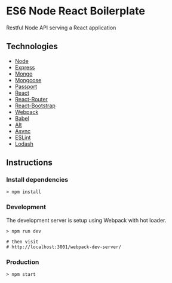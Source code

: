 # ES6 Node React Boilerplate

Restful Node API serving a React application

## Technologies

- [Node](https://nodejs.org/)
- [Express](http://expressjs.com/)
- [Mongo](https://www.mongodb.org/)
- [Mongoose](http://mongoosejs.com/)
- [Passport](http://passportjs.org/)
- [React](http://facebook.github.io/react/)
- [React-Router](https://github.com/rackt/react-router)
- [React-Bootstrap](https://react-bootstrap.github.io/)
- [Webpack](http://webpack.github.io/)
- [Babel](https://babeljs.io/)
- [Alt](http://alt.js.org/)
- [Async](https://github.com/caolan/async)
- [ESLint](http://eslint.org/)
- [Lodash](https://lodash.com/)

## Instructions

### Install dependencies

```
> npm install
```

### Development

The development server is setup using Webpack with hot loader.

```
> npm run dev

# then visit
# http://localhost:3001/webpack-dev-server/
```

### Production

```
> npm start
```